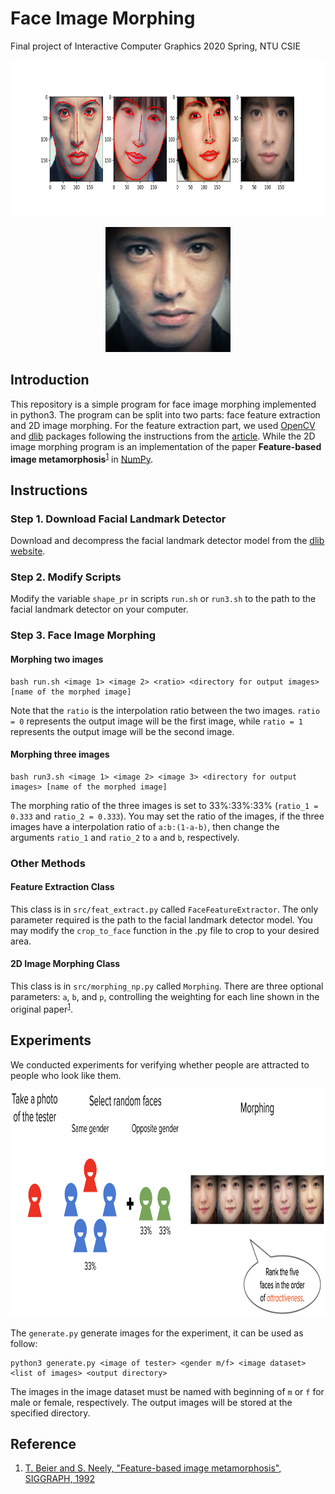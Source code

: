 # Face Image Morphing
Final project of Interactive Computer Graphics 2020 Spring, NTU CSIE

<p align="center">
  <img src="example/sample_group.png" width="800" height="250">
</p>

<p align="center">
  <img src="example/sample_multi.gif" width="200" height="200">
</p>

## Introduction
This repository is a simple program for face image morphing implemented in python3.
The program can be split into two parts: face feature extraction and 2D image morphing. For the feature extraction part, we used [OpenCV](https://github.com/skvark/opencv-python) and [dlib](https://github.com/davisking/dlib) packages following the instructions from the [article](https://www.pyimagesearch.com/2017/04/03/facial-landmarks-dlib-opencv-python/).
While the 2D image morphing program is an implementation of the paper **Feature-based image metamorphosis**<sup>[1](#Reference)</sup> in [NumPy](https://numpy.org/).

## Instructions
### Step 1. Download Facial Landmark Detector
Download and decompress the facial landmark detector model from the [dlib website](http://dlib.net/files/shape_predictor_68_face_landmarks.dat.bz2).

### Step 2. Modify Scripts
Modify the variable `shape_pr` in scripts `run.sh` or `run3.sh` to the path to the facial landmark detector on your computer.

### Step 3. Face Image Morphing
#### Morphing two images
```
bash run.sh <image 1> <image 2> <ratio> <directory for output images> [name of the morphed image]
```
Note that the `ratio` is the interpolation ratio between the two images. `ratio = 0` represents the output image will be the first image, while `ratio = 1` represents the output image will be the second image.

#### Morphing three images
```
bash run3.sh <image 1> <image 2> <image 3> <directory for output images> [name of the morphed image]
```
The morphing ratio of the three images is set to 33%:33%:33% (`ratio_1 = 0.333` and `ratio_2 = 0.333`). You may set the ratio of the images, if the three images have a interpolation ratio of `a:b:(1-a-b)`, then change the arguments `ratio_1` and `ratio_2` to `a` and `b`, respectively.

### Other Methods
#### Feature Extraction Class
This class is in `src/feat_extract.py` called `FaceFeatureExtractor`.
The only parameter required is the path to the facial landmark detector model.
You may modify the `crop_to_face` function in the .py file to crop to your desired area.

#### 2D Image Morphing Class
This class is in `src/morphing_np.py` called `Morphing`.
There are three optional parameters: `a`, `b`, and `p`, controlling the weighting for each line shown in the original paper<sup>[1](#Reference)</sup>.

## Experiments
We conducted experiments for verifying whether people are attracted to people who look like them.
<p align="center">
  <img src="example/experiment.png" width="915" height="364">
</p>

The `generate.py` generate images for the experiment, it can be used as follow:  

```
python3 generate.py <image of tester> <gender m/f> <image dataset> <list of images> <output directory>
```
The images in the image dataset must be named with beginning of `m` or `f` for male or female, respectively.
The output images will be stored at the specified directory.

## Reference
1. [T. Beier and S. Neely, "Feature-based image metamorphosis", SIGGRAPH, 1992](https://www.cs.princeton.edu/courses/archive/fall00/cs426/papers/beier92.pdf)

